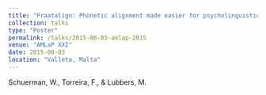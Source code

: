 ```yaml
---
title: "Praatalign: Phonetic alignment made easier for psycholinguistic data processing."
collection: talks
type: "Poster"
permalink: /talks/2015-08-03-amlap-2015
venue: "AMLaP XXI"
date: 2015-08-03
location: "Valleta, Malta"
---
```


Schuerman, W., Torreira, F., &amp; Lubbers, M. 
